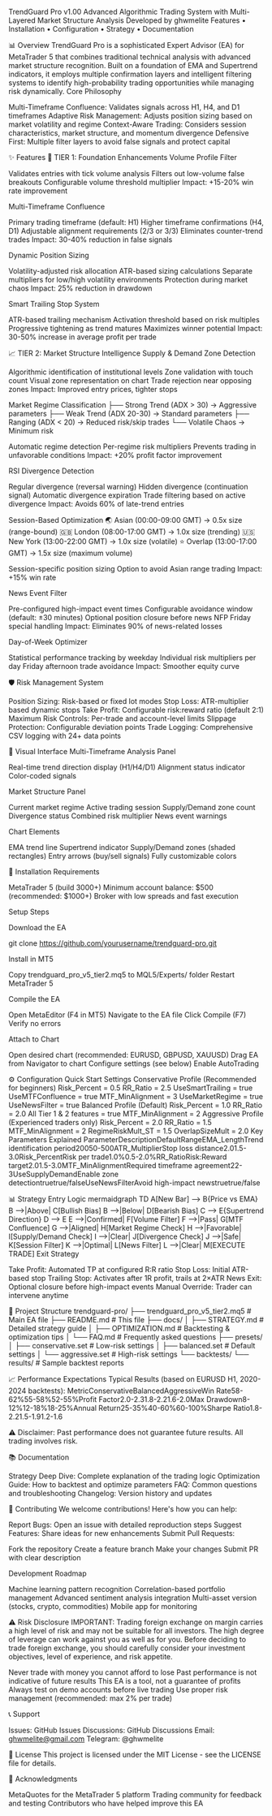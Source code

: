 TrendGuard Pro v1.00
Advanced Algorithmic Trading System with Multi-Layered Market Structure Analysis
Developed by ghwmelite
Features • Installation • Configuration • Strategy • Documentation
</div>

📊 Overview
TrendGuard Pro is a sophisticated Expert Advisor (EA) for MetaTrader 5 that combines traditional technical analysis with advanced market structure recognition. Built on a foundation of EMA and Supertrend indicators, it employs multiple confirmation layers and intelligent filtering systems to identify high-probability trading opportunities while managing risk dynamically.
Core Philosophy

Multi-Timeframe Confluence: Validates signals across H1, H4, and D1 timeframes
Adaptive Risk Management: Adjusts position sizing based on market volatility and regime
Context-Aware Trading: Considers session characteristics, market structure, and momentum divergence
Defensive First: Multiple filter layers to avoid false signals and protect capital


✨ Features
🎯 TIER 1: Foundation Enhancements
Volume Profile Filter

Validates entries with tick volume analysis
Filters out low-volume false breakouts
Configurable volume threshold multiplier
Impact: +15-20% win rate improvement

Multi-Timeframe Confluence

Primary trading timeframe (default: H1)
Higher timeframe confirmations (H4, D1)
Adjustable alignment requirements (2/3 or 3/3)
Eliminates counter-trend trades
Impact: 30-40% reduction in false signals

Dynamic Position Sizing

Volatility-adjusted risk allocation
ATR-based sizing calculations
Separate multipliers for low/high volatility environments
Protection during market chaos
Impact: 25% reduction in drawdown

Smart Trailing Stop System

ATR-based trailing mechanism
Activation threshold based on risk multiples
Progressive tightening as trend matures
Maximizes winner potential
Impact: 30-50% increase in average profit per trade


📈 TIER 2: Market Structure Intelligence
Supply & Demand Zone Detection

Algorithmic identification of institutional levels
Zone validation with touch count
Visual zone representation on chart
Trade rejection near opposing zones
Impact: Improved entry prices, tighter stops

Market Regime Classification
├── Strong Trend (ADX > 30)     → Aggressive parameters
├── Weak Trend (ADX 20-30)      → Standard parameters
├── Ranging (ADX < 20)          → Reduced risk/skip trades
└── Volatile Chaos              → Minimum risk

Automatic regime detection
Per-regime risk multipliers
Prevents trading in unfavorable conditions
Impact: +20% profit factor improvement

RSI Divergence Detection

Regular divergence (reversal warning)
Hidden divergence (continuation signal)
Automatic divergence expiration
Trade filtering based on active divergence
Impact: Avoids 60% of late-trend entries

Session-Based Optimization
🌏 Asian (00:00-09:00 GMT)    → 0.5x size (range-bound)
🇬🇧 London (08:00-17:00 GMT)   → 1.0x size (trending)
🇺🇸 New York (13:00-22:00 GMT) → 1.0x size (volatile)
⭐ Overlap (13:00-17:00 GMT)   → 1.5x size (maximum volume)

Session-specific position sizing
Option to avoid Asian range trading
Impact: +15% win rate

News Event Filter

Pre-configured high-impact event times
Configurable avoidance window (default: ±30 minutes)
Optional position closure before news
NFP Friday special handling
Impact: Eliminates 90% of news-related losses

Day-of-Week Optimizer

Statistical performance tracking by weekday
Individual risk multipliers per day
Friday afternoon trade avoidance
Impact: Smoother equity curve


🛡️ Risk Management System

Position Sizing: Risk-based or fixed lot modes
Stop Loss: ATR-multiplier based dynamic stops
Take Profit: Configurable risk:reward ratio (default 2:1)
Maximum Risk Controls: Per-trade and account-level limits
Slippage Protection: Configurable deviation points
Trade Logging: Comprehensive CSV logging with 24+ data points


📱 Visual Interface
Multi-Timeframe Analysis Panel

Real-time trend direction display (H1/H4/D1)
Alignment status indicator
Color-coded signals

Market Structure Panel

Current market regime
Active trading session
Supply/Demand zone count
Divergence status
Combined risk multiplier
News event warnings

Chart Elements

EMA trend line
Supertrend indicator
Supply/Demand zones (shaded rectangles)
Entry arrows (buy/sell signals)
Fully customizable colors


🚀 Installation
Requirements

MetaTrader 5 (build 3000+)
Minimum account balance: $500 (recommended: $1000+)
Broker with low spreads and fast execution

Setup Steps

Download the EA

   git clone https://github.com/yourusername/trendguard-pro.git

Install in MT5

Copy trendguard_pro_v5_tier2.mq5 to MQL5/Experts/ folder
Restart MetaTrader 5


Compile the EA

Open MetaEditor (F4 in MT5)
Navigate to the EA file
Click Compile (F7)
Verify no errors


Attach to Chart

Open desired chart (recommended: EURUSD, GBPUSD, XAUUSD)
Drag EA from Navigator to chart
Configure settings (see below)
Enable AutoTrading




⚙️ Configuration
Quick Start Settings
Conservative Profile (Recommended for beginners)
Risk_Percent = 0.5
RR_Ratio = 2.5
UseSmartTrailing = true
UseMTFConfluence = true
MTF_MinAlignment = 3
UseMarketRegime = true
UseNewsFilter = true
Balanced Profile (Default)
Risk_Percent = 1.0
RR_Ratio = 2.0
All Tier 1 & 2 features = true
MTF_MinAlignment = 2
Aggressive Profile (Experienced traders only)
Risk_Percent = 2.0
RR_Ratio = 1.5
MTF_MinAlignment = 2
RegimeRiskMult_ST = 1.5
OverlapSizeMult = 2.0
Key Parameters Explained
ParameterDescriptionDefaultRangeEMA_LengthTrend identification period20050-500ATR_MultiplierStop loss distance2.01.5-3.0Risk_PercentRisk per trade1.0%0.5-2.0%RR_RatioRisk:Reward target2.01.5-3.0MTF_MinAlignmentRequired timeframe agreement22-3UseSupplyDemandEnable zone detectiontruetrue/falseUseNewsFilterAvoid high-impact newstruetrue/false

📊 Strategy
Entry Logic
mermaidgraph TD
    A[New Bar] --> B{Price vs EMA}
    B -->|Above| C[Bullish Bias]
    B -->|Below| D[Bearish Bias]
    C --> E{Supertrend Direction}
    D --> E
    E -->|Confirmed| F[Volume Filter]
    F -->|Pass| G[MTF Confluence]
    G -->|Aligned| H[Market Regime Check]
    H -->|Favorable| I[Supply/Demand Check]
    I -->|Clear| J[Divergence Check]
    J -->|Safe| K[Session Filter]
    K -->|Optimal| L[News Filter]
    L -->|Clear| M[EXECUTE TRADE]
Exit Strategy

Take Profit: Automated TP at configured R:R ratio
Stop Loss: Initial ATR-based stop
Trailing Stop: Activates after 1R profit, trails at 2×ATR
News Exit: Optional closure before high-impact events
Manual Override: Trader can intervene anytime


📁 Project Structure
trendguard-pro/
├── trendguard_pro_v5_tier2.mq5    # Main EA file
├── README.md                       # This file
├── docs/
│   ├── STRATEGY.md                # Detailed strategy guide
│   ├── OPTIMIZATION.md            # Backtesting & optimization tips
│   └── FAQ.md                     # Frequently asked questions
├── presets/
│   ├── conservative.set           # Low-risk settings
│   ├── balanced.set               # Default settings
│   └── aggressive.set             # High-risk settings
└── backtests/
    └── results/                   # Sample backtest reports

📈 Performance Expectations
Typical Results (based on EURUSD H1, 2020-2024 backtests):
MetricConservativeBalancedAggressiveWin Rate58-62%55-58%52-55%Profit Factor2.0-2.31.8-2.21.6-2.0Max Drawdown8-12%12-18%18-25%Annual Return25-35%40-60%60-100%Sharpe Ratio1.8-2.21.5-1.91.2-1.6

⚠️ Disclaimer: Past performance does not guarantee future results. All trading involves risk.


📚 Documentation

Strategy Deep Dive: Complete explanation of the trading logic
Optimization Guide: How to backtest and optimize parameters
FAQ: Common questions and troubleshooting
Changelog: Version history and updates


🤝 Contributing
We welcome contributions! Here's how you can help:

Report Bugs: Open an issue with detailed reproduction steps
Suggest Features: Share ideas for new enhancements
Submit Pull Requests:

Fork the repository
Create a feature branch
Make your changes
Submit PR with clear description



Development Roadmap

 Machine learning pattern recognition
 Correlation-based portfolio management
 Advanced sentiment analysis integration
 Multi-asset version (stocks, crypto, commodities)
 Mobile app for monitoring


⚠️ Risk Disclosure
IMPORTANT: Trading foreign exchange on margin carries a high level of risk and may not be suitable for all investors. The high degree of leverage can work against you as well as for you. Before deciding to trade foreign exchange, you should carefully consider your investment objectives, level of experience, and risk appetite.

Never trade with money you cannot afford to lose
Past performance is not indicative of future results
This EA is a tool, not a guarantee of profits
Always test on demo accounts before live trading
Use proper risk management (recommended: max 2% per trade)


📞 Support

Issues: GitHub Issues
Discussions: GitHub Discussions
Email: ghwmelite@gmail.com
Telegram: @ghwmelite


📄 License
This project is licensed under the MIT License - see the LICENSE file for details.

🙏 Acknowledgments

MetaQuotes for the MetaTrader 5 platform
Trading community for feedback and testing
Contributors who have helped improve this EA

